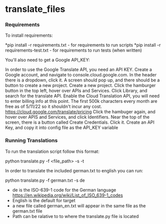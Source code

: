 # translate_files


### Requirements
To install requirements:

*pip install -r requirements.txt      - for requirements to run scripts
*pip install -r requirements-test.txt - for requirements to run tests (when written)

You'll also need to get a Google API_KEY:

In order to use the Google Translate API, you need an API KEY.
Create a Google account, and navigate to console.cloud.google.com.
In the header there is a dropdown, click it.
A screen should pop up, and there should be a button to create a new project.
Create a new project.
Click the hamburger button in the top left, hover over APIs and Services.
Click Library, and search for the translate API.
Enable the Cloud Translation API, you will need to enter billing info at this point.
The first 500k characters every month are free as of 5/11/22 so it shouldn't incur any cost. 
https://cloud.google.com/translate/pricing
Click the hambuger again, and hover over APIS and Services, and click Identifiers.
Near the top of the screen, there is a button called Create Credentials. Click it.
Create an API Key, and copy it into config file as the API_KEY variable


### Running Translations
To run the translation script follow this format:

python translate.py -f <file_path> -s <source language>  -t <target language>

In order to translate the included german.txt to english you can run:

python translate.py -f german.txt -s de

* de is the ISO-639-1 code for the German language https://en.wikipedia.org/wiki/List_of_ISO_639-1_codes
* English is the default for target
* a new file called german_en.txt will appear in the same file as the german.txt file
* Path can be ralative to to where the translate.py file is located
